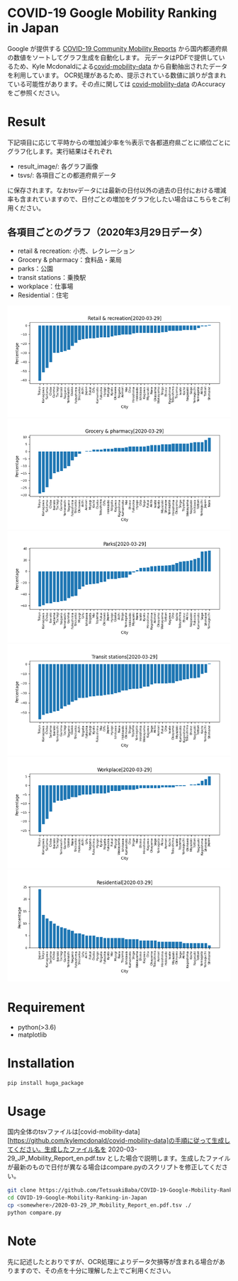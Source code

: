 # COVID-19 Google Mobility Ranking in Japan
Google が提供する [COVID-19 Community Mobility Reports](https://www.google.com/covid19/mobility/) から国内都道府県の数値をソートしてグラフ生成を自動化します。
元データはPDFで提供しているため、Kyle Mcdonaldによる[covid-mobility-data](https://github.com/kylemcdonald/covid-mobility-data) から自動抽出されたデータを利用しています。
OCR処理があるため、提示されている数値に誤りが含まれている可能性があります。その点に関しては [covid-mobility-data](https://github.com/kylemcdonald/covid-mobility-data) のAccuracy をご参照ください。
 
# Result
下記項目に応じて平時からの増加減少率を％表示で各都道府県ごとに順位ごとにグラフ化します。実行結果はそれぞれ
  * result_image/: 各グラフ画像
  * tsvs/: 各項目ごとの都道府県データ

に保存されます。なおtsvデータには最新の日付以外の過去の日付における増減率も含まれていますので、日付ごとの増加をグラフ化したい場合はこちらをご利用ください。

## 各項目ごとのグラフ（2020年3月29日データ）

* retail & recreation: 小売、レクレーション
* Grocery & pharmacy：食料品・薬局
* parks：公園
* transit stations：乗換駅
* workplace：仕事場
* Residential：住宅

<img src="./result_images/Retail & recreation.png">
<img src="./result_images/Grocery & pharmacy.png">
<img src="./result_images/Parks.png">
<img src="./result_images/Transit stations.png">
<img src="./result_images/Workplace.png">
<img src="./result_images/Residential.png">

# Requirement
* python(>3.6)
* matplotlib
 
# Installation
  
```bash
pip install huga_package
```
 
# Usage
国内全体のtsvファイルは[covid-mobility-data][https://github.com/kylemcdonald/covid-mobility-data]の手順に従って生成してください。生成したファイル名を
  2020-03-29_JP_Mobility_Report_en.pdf.tsv
とした場合で説明します。生成したファイルが最新のもので日付が異なる場合はcompare.pyのスクリプトを修正してください。

```bash
git clone https://github.com/TetsuakiBaba/COVID-19-Google-Mobility-Ranking-in-Japan
cd COVID-19-Google-Mobility-Ranking-in-Japan
cp <somewhere>/2020-03-29_JP_Mobility_Report_en.pdf.tsv ./
python compare.py
```
 
# Note
先に記述したとおりですが、OCR処理によりデータ欠損等が含まれる場合がありますので、その点を十分に理解した上でご利用ください。
 

